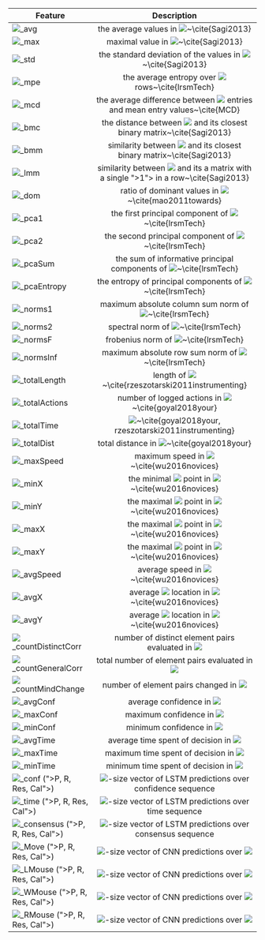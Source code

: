 | Feature                                    |                                     Description                                    |
|--------------------------------------------|:----------------------------------------------------------------------------------:|
| <img src="https://render.githubusercontent.com/render/math?math=\Phi_{LRSM}">\_avg                         |                      the average values in <img src="https://render.githubusercontent.com/render/math?math=M">~\cite{Sagi2013}                     |
| <img src="https://render.githubusercontent.com/render/math?math=\Phi_{LRSM}">\_max                         |                        maximal value in <img src="https://render.githubusercontent.com/render/math?math=M">~\cite{Sagi2013}                        |
| <img src="https://render.githubusercontent.com/render/math?math=\Phi_{LRSM}">\_std                         |             the standard deviation of the values in <img src="https://render.githubusercontent.com/render/math?math=M">~\cite{Sagi2013}            |
| <img src="https://render.githubusercontent.com/render/math?math=\Phi_{LRSM}">\_mpe                         |                  the average entropy over <img src="https://render.githubusercontent.com/render/math?math=M"> rows~\cite{lrsmTech}                 |
| <img src="https://render.githubusercontent.com/render/math?math=\Phi_{LRSM}">\_mcd                         |     the average difference between <img src="https://render.githubusercontent.com/render/math?math=M"> entries and mean entry values~\cite{MCD}    |
| <img src="https://render.githubusercontent.com/render/math?math=\Phi_{LRSM}">\_bmc                         |       the distance between <img src="https://render.githubusercontent.com/render/math?math=M"> and its closest binary matrix~\cite{Sagi2013}       |
| <img src="https://render.githubusercontent.com/render/math?math=\Phi_{LRSM}">\_bmm                         |        similarity between <img src="https://render.githubusercontent.com/render/math?math=M"> and its closest binary matrix~\cite{Sagi2013}        |
| <img src="https://render.githubusercontent.com/render/math?math=\Phi_{LRSM}">\_lmm                         | similarity between <img src="https://render.githubusercontent.com/render/math?math=M"> and its a matrix with a single ">1"> in a row~\cite{Sagi2013} |
| <img src="https://render.githubusercontent.com/render/math?math=\Phi_{LRSM}">\_dom                         |                ratio of dominant values in <img src="https://render.githubusercontent.com/render/math?math=M">~\cite{mao2011towards}               |
| <img src="https://render.githubusercontent.com/render/math?math=\Phi_{LRSM}">\_pca1                        |                the first principal component of <img src="https://render.githubusercontent.com/render/math?math=M">~\cite{lrsmTech}                |
| <img src="https://render.githubusercontent.com/render/math?math=\Phi_{LRSM}">\_pca2                        |                the second principal component of <img src="https://render.githubusercontent.com/render/math?math=M">~\cite{lrsmTech}               |
| <img src="https://render.githubusercontent.com/render/math?math=\Phi_{LRSM}">\_pcaSum                      |         the sum of informative principal components of <img src="https://render.githubusercontent.com/render/math?math=M">~\cite{lrsmTech}         |
| <img src="https://render.githubusercontent.com/render/math?math=\Phi_{LRSM}">\_pcaEntropy                  |             the entropy of principal components of <img src="https://render.githubusercontent.com/render/math?math=M">~\cite{lrsmTech}             |
| <img src="https://render.githubusercontent.com/render/math?math=\Phi_{LRSM}">\_norms1                      |               maximum absolute column sum norm of <img src="https://render.githubusercontent.com/render/math?math=M">~\cite{lrsmTech}              |
| <img src="https://render.githubusercontent.com/render/math?math=\Phi_{LRSM}">\_norms2                      |                        spectral norm of <img src="https://render.githubusercontent.com/render/math?math=M">~\cite{lrsmTech}                        |
| <img src="https://render.githubusercontent.com/render/math?math=\Phi_{LRSM}">\_normsF                      |                        frobenius norm of <img src="https://render.githubusercontent.com/render/math?math=M">~\cite{lrsmTech}                       |
| <img src="https://render.githubusercontent.com/render/math?math=\Phi_{LRSM}">\_normsInf                    |                maximum absolute row sum norm of <img src="https://render.githubusercontent.com/render/math?math=M">~\cite{lrsmTech}                |
| <img src="https://render.githubusercontent.com/render/math?math=\Phi_{Mou}">\_totalLength                  |                 length of <img src="https://render.githubusercontent.com/render/math?math=G">~\cite{rzeszotarski2011instrumenting}                 |
| <img src="https://render.githubusercontent.com/render/math?math=\Phi_{Mou}">\_totalActions                 |                number of logged actions in <img src="https://render.githubusercontent.com/render/math?math=G">~\cite{goyal2018your}                |
| <img src="https://render.githubusercontent.com/render/math?math=\Phi_{Mou}">\_totalTime                    |           <img src="https://render.githubusercontent.com/render/math?math=G.T-G.1">~\cite{goyal2018your, rzeszotarski2011instrumenting}          |
| <img src="https://render.githubusercontent.com/render/math?math=\Phi_{Mou}">\_totalDist                    |                     total distance in <img src="https://render.githubusercontent.com/render/math?math=G">~\cite{goyal2018your}                     |
| <img src="https://render.githubusercontent.com/render/math?math=\Phi_{Mou}">\_maxSpeed                     |                      maximum speed in <img src="https://render.githubusercontent.com/render/math?math=G">~\cite{wu2016novices}                     |
| <img src="https://render.githubusercontent.com/render/math?math=\Phi_{Mou}">\_minX                         |                  the minimal <img src="https://render.githubusercontent.com/render/math?math=x"> point in <img src="https://render.githubusercontent.com/render/math?math=G">~\cite{wu2016novices}                 |
| <img src="https://render.githubusercontent.com/render/math?math=\Phi_{Mou}">\_minY                         |                  the maximal <img src="https://render.githubusercontent.com/render/math?math=y"> point in <img src="https://render.githubusercontent.com/render/math?math=G">~\cite{wu2016novices}                 |
| <img src="https://render.githubusercontent.com/render/math?math=\Phi_{Mou}">\_maxX                         |                  the maximal <img src="https://render.githubusercontent.com/render/math?math=x"> point in <img src="https://render.githubusercontent.com/render/math?math=G">~\cite{wu2016novices}                 |
| <img src="https://render.githubusercontent.com/render/math?math=\Phi_{Mou}">\_maxY                         |                  the maximal <img src="https://render.githubusercontent.com/render/math?math=y"> point in <img src="https://render.githubusercontent.com/render/math?math=G">~\cite{wu2016novices}                 |
| <img src="https://render.githubusercontent.com/render/math?math=\Phi_{Mou}">\_avgSpeed                     |                      average speed in <img src="https://render.githubusercontent.com/render/math?math=G">~\cite{wu2016novices}                     |
| <img src="https://render.githubusercontent.com/render/math?math=\Phi_{Mou}">\_avgX                         |                  average <img src="https://render.githubusercontent.com/render/math?math=x"> location in <img src="https://render.githubusercontent.com/render/math?math=G">~\cite{wu2016novices}                  |
| <img src="https://render.githubusercontent.com/render/math?math=\Phi_{Mou}">\_avgY                         |                  average <img src="https://render.githubusercontent.com/render/math?math=y"> location in <img src="https://render.githubusercontent.com/render/math?math=G">~\cite{wu2016novices}                  |
| <img src="https://render.githubusercontent.com/render/math?math=\Phi_{Beh}">\_countDistinctCorr            |                  number of distinct element pairs evaluated in <img src="https://render.githubusercontent.com/render/math?math=H">                 |
| <img src="https://render.githubusercontent.com/render/math?math=\Phi_{Beh}">\_countGeneralCorr             |                   total number of element pairs evaluated in <img src="https://render.githubusercontent.com/render/math?math=H">                   |
| <img src="https://render.githubusercontent.com/render/math?math=\Phi_{Beh}">\_countMindChange              |                       number of element pairs changed in <img src="https://render.githubusercontent.com/render/math?math=H">                       |
| <img src="https://render.githubusercontent.com/render/math?math=\Phi_{Beh}">\_avgConf                      |                              average confidence in <img src="https://render.githubusercontent.com/render/math?math=H">                             |
| <img src="https://render.githubusercontent.com/render/math?math=\Phi_{Beh}">\_maxConf                      |                              maximum confidence in <img src="https://render.githubusercontent.com/render/math?math=H">                             |
| <img src="https://render.githubusercontent.com/render/math?math=\Phi_{Beh}">\_minConf                      |                              minimum confidence in <img src="https://render.githubusercontent.com/render/math?math=H">                             |
| <img src="https://render.githubusercontent.com/render/math?math=\Phi_{Beh}">\_avgTime                      |                        average time spent of decision in <img src="https://render.githubusercontent.com/render/math?math=H">                       |
| <img src="https://render.githubusercontent.com/render/math?math=\Phi_{Beh}">\_maxTime                      |                        maximum time spent of decision in <img src="https://render.githubusercontent.com/render/math?math=H">                       |
| <img src="https://render.githubusercontent.com/render/math?math=\Phi_{Beh}">\_minTime                      |                        minimum time spent of decision in <img src="https://render.githubusercontent.com/render/math?math=H">                       |
| <img src="https://render.githubusercontent.com/render/math?math=\Phi_{Seq}">\_conf (">P, R, Res, Cal">)      |          <img src="https://render.githubusercontent.com/render/math?math=\|C\|">-size vector of LSTM predictions over confidence sequence          |
| <img src="https://render.githubusercontent.com/render/math?math=\Phi_{Seq}">\_time (">P, R, Res, Cal">)      |             <img src="https://render.githubusercontent.com/render/math?math=\|C\|">-size vector of LSTM predictions over time sequence             |
| <img src="https://render.githubusercontent.com/render/math?math=\Phi_{Seq}">\_consensus (">P, R, Res, Cal">) |           <img src="https://render.githubusercontent.com/render/math?math=\|C\|">-size vector of LSTM predictions over consensus sequence          |
| <img src="https://render.githubusercontent.com/render/math?math=\Phi_{Spa}">\_Move (">P, R, Res, Cal">)      |             <img src="https://render.githubusercontent.com/render/math?math=\|C\|">-size vector of CNN predictions over <img src="https://render.githubusercontent.com/render/math?math=P_{\emptyset}">            |
| <img src="https://render.githubusercontent.com/render/math?math=\Phi_{Spa}">\_LMouse (">P, R, Res, Cal">)    |                 <img src="https://render.githubusercontent.com/render/math?math=\|C\|">-size vector of CNN predictions over <img src="https://render.githubusercontent.com/render/math?math=P_{l}">                |
| <img src="https://render.githubusercontent.com/render/math?math=\Phi_{Spa}">\_WMouse (">P, R, Res, Cal">)    |                 <img src="https://render.githubusercontent.com/render/math?math=\|C\|">-size vector of CNN predictions over <img src="https://render.githubusercontent.com/render/math?math=P_{s}">                |
| <img src="https://render.githubusercontent.com/render/math?math=\Phi_{Spa}">\_RMouse (">P, R, Res, Cal">)    |                 <img src="https://render.githubusercontent.com/render/math?math=\|C\|">-size vector of CNN predictions over <img src="https://render.githubusercontent.com/render/math?math=P_{r}">                |